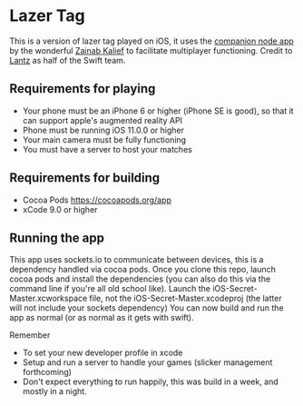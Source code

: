 # Lazer Tag
This is a version of lazer tag played on iOS, it uses the [companion node app](https://github.com/Zainab-Kalief/iOS-Secret-Server) by the wonderful [Zainab Kalief](https://github.com/Zainab-Kalief) to facilitate multiplayer functioning. Credit to [Lantz](https://github.com/betalantz) as half of the Swift team.

## Requirements for playing
- Your phone must be an iPhone 6 or higher (iPhone SE is good), so that it can support apple's augmented reality API
- Phone must be running iOS 11.0.0 or higher
- Your main camera must be fully functioning
- You must have a server to host your matches

## Requirements for building
- Cocoa Pods https://cocoapods.org/app
- xCode 9.0 or higher

## Running the app
This app uses sockets.io to communicate between devices, this is a dependency handled via cocoa pods. Once you clone this repo, launch cocoa pods and install the dependencies (you can also do this via the command line if you're all old school like).
Launch the iOS-Secret-Master.xcworkspace file, not the iOS-Secret-Master.xcodeproj (the latter will not include your sockets dependency)
You can now build and run the app as normal (or as normal as it gets with swift).

Remember
- To set your new developer profile in xcode
- Setup and run a server to handle your games (slicker management forthcoming)
- Don't expect everything to run happily, this was build in a week, and mostly in a night.
